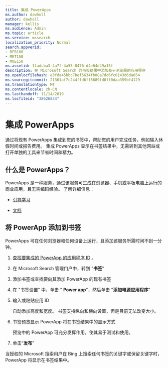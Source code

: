 ```yaml
---
title: 集成 PowerApps
ms.author: dawholl
author: dawholl
manager: kellis
ms.audience: Admin
ms.topic: article
ms.service: mssearch
localization_priority: Normal
search.appverid:
- BFB160
- MET150
- MOE150
ms.assetid: 1fadcba3-4a7f-4a55-8476-d4e64d49a15f
description: 在 Microsoft Search 的书签结果中添加基于浏览器的应用程序
ms.openlocfilehash: e3fda45bbc7bef5634fb08a7dd6fc0143d6da054
ms.sourcegitcommit: 21361af7c244ffd6ff8689fd0ff0daa359bf4129
ms.translationtype: MT
ms.contentlocale: zh-CN
ms.lasthandoff: 11/14/2019
ms.locfileid: "38626834"
---
```

# <a name="integrate-powerapps"></a>集成 PowerApps
   
通过将现有 PowerApps 集成到您的书签中，帮助您的用户完成任务，例如输入休假时间或报告费用。 集成 PowerApps 显示在书签结果中，无需转到其他网站或打开单独的工具来节省时间和精力。
  
## <a name="what-are-powerapps"></a>什么是 PowerApps？

PowerApps 是一种服务，通过该服务可生成在浏览器、手机或平板电脑上运行的商业应用，且无需编码经验。 了解详细信息：
  
- [引导学习](https://docs.microsoft.com/learn/browse/?products=powerapps)
    
- [文档](https://docs.microsoft.com/powerapps/)
    
## <a name="add-a-powerapp-to-a-bookmark"></a>将 PowerApp 添加到书签

PowerApps 可在任何浏览器和任何设备上运行，且添加该服务所需时间不到一分钟。
  
1. [查找要集成的 PowerApp 的应用程序 ID](https://docs.microsoft.com/powerapps/maker/canvas-apps/get-sessionid#get-an-app-id) 。
    
2. 在 Microsoft Search 管理门户中，转到 "**书签**"
    
3. 添加书签或查找要向其添加 PowerApp 的现有书签
    
4. 在 "书签设置" 中，单击 " **Power app**"，然后单击 "**添加电源应用程序**"
    
5. 输入或粘贴应用 ID
    
    自动添加高度和宽度。 书签支持纵向和横向设置，但是目前无法改变大小。
    
6. 书签预览显示 PowerApp 将在书签结果中的显示方式
    
    预览中的 PowerApp 可充分发挥作用，使其易于测试和使用。
    
7. 单击“**发布**”
    
当授权的 Microsoft 搜索用户在 Bing 上搜索任何书签的关键字或保留关键字时，PowerApp 将显示在书签结果中。
